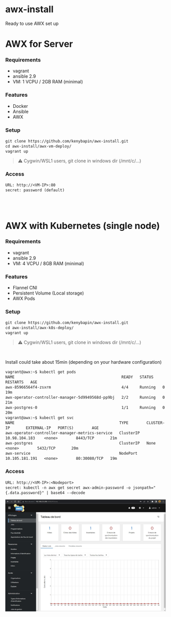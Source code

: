 # awx-install
Ready to use AWX set up
<br>

# AWX for Server

### Requirements
- vagrant
- ansible 2.9
- VM: 1 VCPU / 2GB RAM (minimal)

### Features
-  Docker
-  Ansible
-  AWX

### Setup
```
git clone https://github.com/kenybapin/awx-install.git
cd awx-install/awx-vm-deploy/
vagrant up
```
> :warning: Cygwin/WSL1 users, git clone in windows dir (/mnt/c/...)

### Access
```
URL: http://<VM-IP>:80
secret: password (default)
```
<br>
<br>

# AWX with Kubernetes (single node)

### Requirements
- vagrant
- ansible 2.9
- VM: 4 VCPU / 8GB RAM (minimal)

### Features

-  Flannel CNI
-  Persistent Volume (Local storage)
-  AWX Pods

### Setup
```
git clone https://github.com/kenybapin/awx-install.git
cd awx-install/awx-k8s-deploy/
vagrant up
```
> :warning: Cygwin/WSL1 users, git clone in windows dir (/mnt/c/...)
<br>

Install could take about 15min (depending on your hardware configuration)
```
vagrant@awx:~$ kubectl get pods
NAME                                               READY   STATUS    RESTARTS   AGE
awx-85966564f4-zsxrm                               4/4     Running   0          19m
awx-operator-controller-manager-5d9949568d-pp9bj   2/2     Running   0          21m
awx-postgres-0                                     1/1     Running   0          20m
vagrant@awx:~$ kubectl get svc
NAME                                              TYPE        CLUSTER-IP       EXTERNAL-IP   PORT(S)        AGE
awx-operator-controller-manager-metrics-service   ClusterIP   10.98.104.183    <none>        8443/TCP       21m
awx-postgres                                      ClusterIP   None             <none>        5432/TCP       20m
awx-service                                       NodePort    10.105.181.191   <none>        80:30080/TCP   19m
```

### Access
```
URL: http://<VM-IP>:<Nodeport>
secret: kubectl -n awx get secret awx-admin-password -o jsonpath="{.data.password}" | base64 --decode
```


![alt text](https://github.com/kenybapin/awx-install/blob/main/awx.jpg?raw=true)

